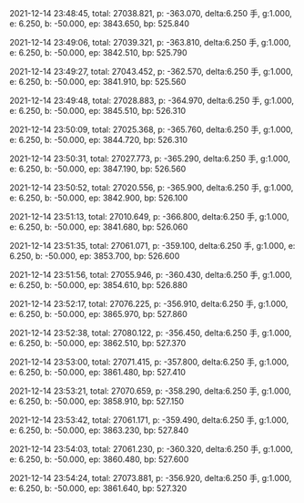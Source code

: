 2021-12-14 23:48:45, total: 27038.821, p: -363.070, delta:6.250 手, g:1.000, e: 6.250, b: -50.000, ep: 3843.650, bp: 525.840

2021-12-14 23:49:06, total: 27039.321, p: -363.810, delta:6.250 手, g:1.000, e: 6.250, b: -50.000, ep: 3842.510, bp: 525.790

2021-12-14 23:49:27, total: 27043.452, p: -362.570, delta:6.250 手, g:1.000, e: 6.250, b: -50.000, ep: 3841.910, bp: 525.560

2021-12-14 23:49:48, total: 27028.883, p: -364.970, delta:6.250 手, g:1.000, e: 6.250, b: -50.000, ep: 3845.510, bp: 526.310

2021-12-14 23:50:09, total: 27025.368, p: -365.760, delta:6.250 手, g:1.000, e: 6.250, b: -50.000, ep: 3844.720, bp: 526.310

2021-12-14 23:50:31, total: 27027.773, p: -365.290, delta:6.250 手, g:1.000, e: 6.250, b: -50.000, ep: 3847.190, bp: 526.560

2021-12-14 23:50:52, total: 27020.556, p: -365.900, delta:6.250 手, g:1.000, e: 6.250, b: -50.000, ep: 3842.900, bp: 526.100

2021-12-14 23:51:13, total: 27010.649, p: -366.800, delta:6.250 手, g:1.000, e: 6.250, b: -50.000, ep: 3841.680, bp: 526.060

2021-12-14 23:51:35, total: 27061.071, p: -359.100, delta:6.250 手, g:1.000, e: 6.250, b: -50.000, ep: 3853.700, bp: 526.600

2021-12-14 23:51:56, total: 27055.946, p: -360.430, delta:6.250 手, g:1.000, e: 6.250, b: -50.000, ep: 3854.610, bp: 526.880

2021-12-14 23:52:17, total: 27076.225, p: -356.910, delta:6.250 手, g:1.000, e: 6.250, b: -50.000, ep: 3865.970, bp: 527.860

2021-12-14 23:52:38, total: 27080.122, p: -356.450, delta:6.250 手, g:1.000, e: 6.250, b: -50.000, ep: 3862.510, bp: 527.370

2021-12-14 23:53:00, total: 27071.415, p: -357.800, delta:6.250 手, g:1.000, e: 6.250, b: -50.000, ep: 3861.480, bp: 527.410

2021-12-14 23:53:21, total: 27070.659, p: -358.290, delta:6.250 手, g:1.000, e: 6.250, b: -50.000, ep: 3858.910, bp: 527.150

2021-12-14 23:53:42, total: 27061.171, p: -359.490, delta:6.250 手, g:1.000, e: 6.250, b: -50.000, ep: 3863.230, bp: 527.840

2021-12-14 23:54:03, total: 27061.230, p: -360.320, delta:6.250 手, g:1.000, e: 6.250, b: -50.000, ep: 3860.480, bp: 527.600

2021-12-14 23:54:24, total: 27073.881, p: -356.920, delta:6.250 手, g:1.000, e: 6.250, b: -50.000, ep: 3861.640, bp: 527.320